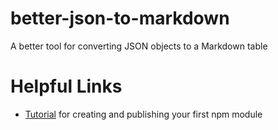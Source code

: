 # better-json-to-markdown

A better tool for converting JSON objects to a Markdown table

# Helpful Links

- [Tutorial](https://codeburst.io/how-to-create-and-publish-your-first-node-js-module-444e7585b738) for creating and publishing your first npm module